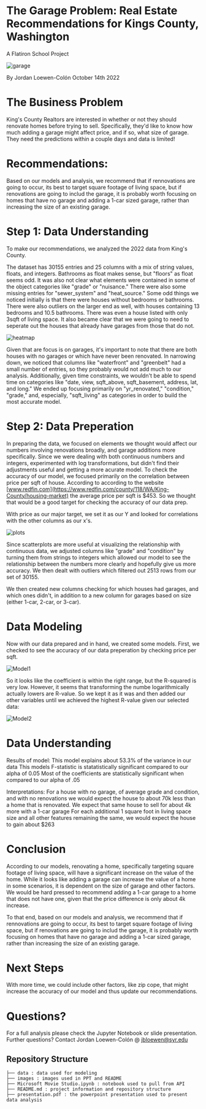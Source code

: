 # The Garage Problem: Real Estate Recommendations for Kings County, Washington
A Flatiron School Project

![garage](http://nccarpentry.com/uploads/3/4/1/7/34171415/1441711_orig.jpg)
    
By Jordan Loewen-Colón October 14th 2022

# The Business Problem

King's County Realtors are interested in whether or not they should renovate homes before trying to sell. Specifically, they'd like to know how much adding a garage might affect price, and if so, what size of garage. They need the predictions within a couple days and data is limited! 

# Recommendations:

Based on our models and analysis, we recommend that if rennovations are going to occur, its best to target square footage of living space, but if renovations are going to includ the garage, it is probably worth focusing on homes that have no garage and adding a 1-car sized garage, rather than increasing the size of an existing garage.

# Step 1: Data Understanding

To make our recommendations, we analyzed the 2022 data from King's County.

The dataset has 30155 entries and 25 columns with a mix of string values, floats, and integers. Bathrooms as float makes sense, but "floors" as float seems odd. It was also not clear what elements were contained in some of the object categories like "grade" or "nuisance." There were also some missing entries for "sewer_system" and "heat_source." Some odd things we noticed initially is that there were houses without bedrooms or bathrooms. There were also outliers on the larger end as well, with houses containing 13 bedrooms and 10.5 bathrooms. There was even a house listed with only 3sqft of living space. It also became clear that we were going to need to seperate out the houses that already have garages from those that do not.

![heatmap](https://github.com/jbloewencolon/Phase-2-Project---The-Garage-Problem/blob/main/Images/heatmap.JPG)

Given that are focus is on garages, it's important to note that there are both houses with no garages or which have never been renovated. In narrowing down, we noticed that columns like "waterfront" and "greenbelt" had a small number of entries, so they probably would not add much to our analysis. Additionally, given time constraints, we wouldn't be able to spend time on categories like "date, view, sqft_above, sqft_basement, address, lat, and long." We ended up focusing primarily on "yr_renovated," "condition," "grade," and, especially, "sqft_living" as categories in order to build the most accurate model.

# Step 2: Data Preperation

In preparing the data, we focused on elements we thought would affect our numbers involving renovations broadly, and garage additions more specifically. Since we were dealing with both continuous numbers and integers, experimented with log transformations, but didn't find their adjustments useful and getting a more acurate model. To check the accuracy of our model, we focused primarily on the correlation between price per sqft of house. According to according to the website [www.redfin.com](https://www.redfin.com/county/118/WA/King-County/housing-market) the average price per sqft is $453. So we thought that would be a good target for checking the accuracy of our data prep.

With price as our major target, we set it as our Y and looked for correlations with the other columns as our x's.

![plots](https://github.com/jbloewencolon/Phase-2-Project---The-Garage-Problem/blob/main/Images/multiple%20regression.JPG)

Since scatterplots are more useful at visualizing the relationship with continuous data, we adjusted columns like "grade" and "condition" by turning them from strings to integers which allowed our model to see the relationship between the numbers more clearly and hopefully give us more accuracy. We then dealt with outliers which filtered out 2513 rows from our set of 30155.

We then created new columns checking for which houses had garages, and which ones didn't, in addition to a new column for garages based on size (either 1-car, 2-car, or 3-car).

# Data Modeling

Now with our data prepared and in hand, we created some models. First, we checked to see the accuracy of our data preperation by checking price per sqft.

![Model1](https://github.com/jbloewencolon/Phase-2-Project---The-Garage-Problem/blob/main/Images/Model%201.JPG)

So it looks like the coefficient is within the right range, but the R-squared is very low. However, it seems that transforming the numbe logarithmically actually lowers are R-value. So we kept it as it was and then added our other variables until we achieved the highest R-value given our selected data:

![Model2](https://github.com/jbloewencolon/Phase-2-Project---The-Garage-Problem/blob/main/Images/model%202.JPG)

# Data Understanding

Results of model:
This model explains about 53.3% of the variance in our data
This models F-statistic is statatistically significant compared to our alpha of 0.05
Most of the coefficients are statistically significant when compared to our alpha of .05

Interpretations:
For a house with no garage, of average grade and condition, and with no renovations we would expect the house to about 70k less than a home that is renovated.
We expect that same house to sell for about 4k more with a 1-car garage
For each additional 1 square foot in living space size and all other features remaining the same, we would expect the house to gain about $263

# Conclusion

According to our models, renovating a home, specifically targeting square footage of living space, will have a significant increase on the value of the home. While it looks like adding a garage can increase the value of a home in some scenarios, it is dependent on the size of garage and other factors. We would be hard pressed to recommend adding a 1-car garage to a home that does not have one, given that the price difference is only about 4k increase.

To that end, based on our models and analysis, we recommend that if rennovations are going to occur, its best to target square footage of living space, but if renovations are going to includ the garage, it is probably worth focusing on homes that have no garage and adding a 1-car sized garage, rather than increasing the size of an existing garage.

# Next Steps

With more time, we could include other factors, like zip cope, that might increase the accuracy of our model and thus update our recommendations.

# Questions?
For a full analysis please check the Jupyter Notebook or slide presentation.
Further questions? Contact Jordan Loewen-Colón @ jbloewen@syr.edu

## Repository Structure


```
├── data : data used for modeling
├── images : images used in PPT and README
├── Microsoft Movie Studio.ipynb : notebook used to pull from API
├── README.md : project information and repository structure
├── presentation.pdf : the powerpoint presentation used to present data analysis
